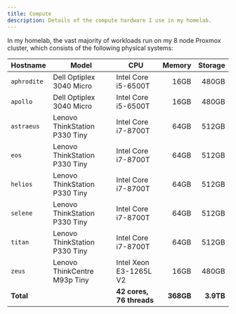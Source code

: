 ```yaml
---
title: Compute
description: Details of the compute hardware I use in my homelab.
---
```


In my homelab, the vast majority of workloads run on my 8 node Proxmox cluster, which consists of the following physical systems:

| Hostname    | Model                         | CPU                      |    Memory |   Storage |
| ----------- | ----------------------------- | ------------------------ | --------: | --------: |
| `aphrodite` | Dell Optiplex 3040 Micro      | Intel Core i5-6500T      |      16GB |     480GB |
| `apollo`    | Dell Optiplex 3040 Micro      | Intel Core i5-6500T      |      16GB |     480GB |
| `astraeus`  | Lenovo ThinkStation P330 Tiny | Intel Core i7-8700T      |      64GB |     512GB |
| `eos`       | Lenovo ThinkStation P330 Tiny | Intel Core i7-8700T      |      64GB |     512GB |
| `helios`    | Lenovo ThinkStation P330 Tiny | Intel Core i7-8700T      |      64GB |     512GB |
| `selene`    | Lenovo ThinkStation P330 Tiny | Intel Core i7-8700T      |      64GB |     512GB |
| `titan`     | Lenovo ThinkStation P330 Tiny | Intel Core i7-8700T      |      64GB |     512GB |
| `zeus`      | Lenovo ThinkCentre M93p Tiny  | Intel Xeon E3-1265L V2   |      16GB |     480GB |
| **Total**   |                               | **42 cores, 76 threads** | **368GB** | **3.9TB** |
